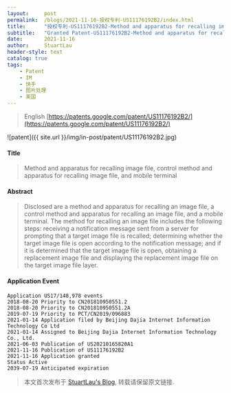 ```yaml
---
layout:     post
permalink:  /blogs/2021-11-16-授权专利-US11176192B2/index.html
title:      "授权专利-US11176192B2-Method and apparatus for recalling image file, control method and apparatus for recalling image file, and mobile terminal"
subtitle:   "Granted Patent-US11176192B2-Method and apparatus for recalling image file, control method and apparatus for recalling image file, and mobile terminal"
date:       2021-11-16
author:     StuartLau
header-style: text
catalog: true
tags:
    - Patent
    - IM
    - 快手
    - 图片处理
    - 美国
---
```

> English [https://patents.google.com/patent/US11176192B2/](https://patents.google.com/patent/US11176192B2/)

![patent]({{ site.url }}/img/in-post/patent/US11176192B2.jpg)

#### Title
> Method and apparatus for recalling image file, control method and apparatus for recalling image file, and mobile terminal


#### Abstract
> Disclosed are a method and apparatus for recalling an image file, a control method and apparatus for recalling an image file, and a mobile terminal. The method for recalling an image file includes the following steps: receiving a notification message sent from a server for prompting that a target image file is recalled; determining whether the target image file is open according to the notification message; and if it is determined that the target image file is open, obtaining a replacement image file and displaying the replacement image file on the target image file layer.



#### Application Event
```
Application US17/148,978 events 
2018-08-20 Priority to CN201810950551.2
2018-08-20 Priority to CN201810950551.2A
2019-07-19 Priority to PCT/CN2019/096883
2021-01-14 Application filed by Beijing Dajia Internet Information Technology Co Ltd
2021-01-14 Assigned to Beijing Dajia Internet Information Technology Co., Ltd.
2021-06-03 Publication of US20210165820A1
2021-11-16 Publication of US11176192B2
2021-11-16 Application granted
Status Active
2039-07-19 Anticipated expiration
```
> 本文首次发布于 [StuartLau's Blog](https://stuartlau.github.io), 
转载请保留原文链接.

